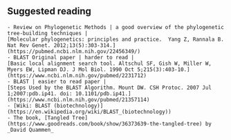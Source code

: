 ## Suggested reading
    - Review on Phylogenetic Methods | a good overview of the phylogenetic tree-building techniques |
    [Molecular phylogenetics: principles and practice.  Yang Z, Rannala B. Nat Rev Genet. 2012;13(5):303-314.](https://pubmed.ncbi.nlm.nih.gov/22456349/)
    - BLAST Original paper | harder to read |
    [Basic local alignment search tool. Altschul SF, Gish W, Miller W, Myers EW, Lipman DJ. J Mol Biol. 1990 Oct 5;215(3):403-10.](https://www.ncbi.nlm.nih.gov/pubmed/2231712)
    - BLAST | easier to read paper |
    [Steps Used by the BLAST Algorithm. Mount DW. CSH Protoc. 2007 Jul 1;2007:pdb.ip41. doi: 10.1101/pdb.ip41.](https://www.ncbi.nlm.nih.gov/pubmed/21357114)
    - [Wiki: BLAST (biotechnology)](https://en.wikipedia.org/wiki/BLAST_(biotechnology))
    - The book, [Tangled Tree](https://www.goodreads.com/book/show/36373639-the-tangled-tree) by _David Quammen_

